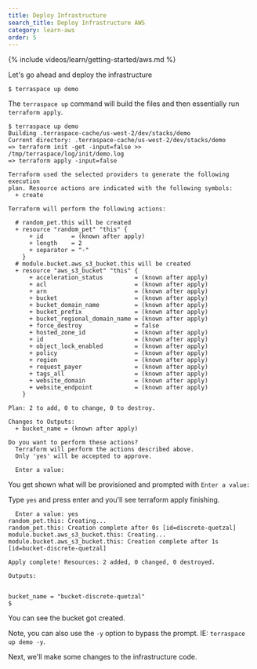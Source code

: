 ```yaml
---
title: Deploy Infrastructure
search_title: Deploy Infrastructure AWS
category: learn-aws
order: 5
---
```


{% include videos/learn/getting-started/aws.md %}

Let's go ahead and deploy the infrastructure

    $ terraspace up demo

The `terraspace up` command will build the files and then essentially run `terraform apply`.

    $ terraspace up demo
    Building .terraspace-cache/us-west-2/dev/stacks/demo
    Current directory: .terraspace-cache/us-west-2/dev/stacks/demo
    => terraform init -get -input=false >> /tmp/terraspace/log/init/demo.log
    => terraform apply -input=false

    Terraform used the selected providers to generate the following execution
    plan. Resource actions are indicated with the following symbols:
      + create

    Terraform will perform the following actions:

      # random_pet.this will be created
      + resource "random_pet" "this" {
          + id        = (known after apply)
          + length    = 2
          + separator = "-"
        }
      # module.bucket.aws_s3_bucket.this will be created
      + resource "aws_s3_bucket" "this" {
          + acceleration_status         = (known after apply)
          + acl                         = (known after apply)
          + arn                         = (known after apply)
          + bucket                      = (known after apply)
          + bucket_domain_name          = (known after apply)
          + bucket_prefix               = (known after apply)
          + bucket_regional_domain_name = (known after apply)
          + force_destroy               = false
          + hosted_zone_id              = (known after apply)
          + id                          = (known after apply)
          + object_lock_enabled         = (known after apply)
          + policy                      = (known after apply)
          + region                      = (known after apply)
          + request_payer               = (known after apply)
          + tags_all                    = (known after apply)
          + website_domain              = (known after apply)
          + website_endpoint            = (known after apply)
        }

    Plan: 2 to add, 0 to change, 0 to destroy.

    Changes to Outputs:
      + bucket_name = (known after apply)

    Do you want to perform these actions?
      Terraform will perform the actions described above.
      Only 'yes' will be accepted to approve.

      Enter a value:

You get shown what will be provisioned and prompted with `Enter a value:`

Type `yes` and press enter and you'll see terraform apply finishing.

      Enter a value: yes
    random_pet.this: Creating...
    random_pet.this: Creation complete after 0s [id=discrete-quetzal]
    module.bucket.aws_s3_bucket.this: Creating...
    module.bucket.aws_s3_bucket.this: Creation complete after 1s [id=bucket-discrete-quetzal]

    Apply complete! Resources: 2 added, 0 changed, 0 destroyed.

    Outputs:


    bucket_name = "bucket-discrete-quetzal"
    $

You can see the bucket got created.

Note, you can also use the `-y` option to bypass the prompt. IE: `terraspace up demo -y`.

Next, we'll make some changes to the infrastructure code.
